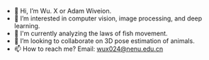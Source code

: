 - 👋 Hi, I’m Wu. X or Adam Wiveion.
- 👀 I’m interested in computer vision, image processing, and deep learning.
- 🌱 I'm currently analyzing the laws of fish movement.
- 💞️ I’m looking to collaborate on 3D pose estimation of animals.
- 📫 How to reach me? Email: wux024@nenu.edu.cn

<!---
wux024/wux024 is a ✨ special ✨ repository because its `README.md` (this file) appears on your GitHub profile.
You can click the Preview link to take a look at your changes.
--->
